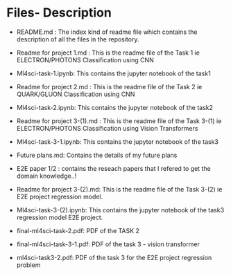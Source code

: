# Files- Description

* README.md : The index kind of readme file which contains the description of all the files in the repository.

* Readme for project 1.md : This is the readme file of the Task 1 ie ELECTRON/PHOTONS Classification using CNN

* Ml4sci-task-1.ipynb: This contains the jupyter notebook of the task1

* Readme for project 2.md : This is the readme file of the Task 2 ie QUARK/GLUON Classification using CNN

* Ml4sci-task-2.ipynb: This contains the jupyter notebook of the task2

* Readme for project 3-(1).md : This is the readme file of the Task 3-(1) ie ELECTRON/PHOTONS Classification using Vision Transformers

* Ml4sci-task-3-1.ipynb: This contains the jupyter notebook of the task3

* Future plans.md: Contains the details of my future plans 

* E2E paper 1/2 : contains the reseach papers that I refered to get the domain knowledge..!

* Readme for project 3-(2).md: This is the readme file of the Task 3-(2) ie E2E project regression model.

* Ml4sci-task-3-(2).ipynb: This contains the jupyter notebook of the task3 regression model E2E project.

* final-ml4sci-task-2.pdf: PDF of the TASK 2

* final-ml4sci-task-3-1.pdf: PDF of the task 3 - vision transformer

* ml4sci-task3-2.pdf: PDF of the task 3 for the E2E project regression problem 












